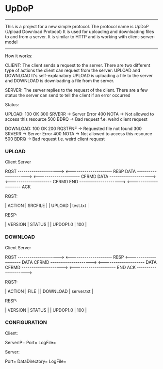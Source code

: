 # UpDoP

***
This is a project for a new simple protocol.
The protocol name is UpDoP (Upload Download Protocol)
It is used for uploading and downloading files to and from a server.
It is similar to HTTP and is working with client-server-model
***

How it works:

CLIENT:
The client sends a request to the server.
There are two different type of actions the client can request from the server: UPLOAD and DOWNLOAD
It's self-explanatory UPLOAD is uploading a file to the server and DOWNLOAD is downloading a file from the server.

SERVER: 
The server replies to the request of the client.
There are a few status the server can send to tell the client if an error occurred

Status:

UPLOAD:
100 OK
300 SRVERR -> Server Error
400 NOTA -> Not allowed to access this resource
500 BDRQ -> Bad request f.e. weird client request

DOWNLOAD:
100 OK
200 RQSTFNF -> Requested file not found
300 SRVERR -> Server Error
400 NOTA -> Not allowed to access this resource
500 BDRQ -> Bad request f.e. weird client request

### UPLOAD ###

Client                      Server

RQST  --------------------->
      <--------------------- RESP
DATA  ---------------------> 
      <--------------------- CFRMD
DATA  ---------------------> 
      <--------------------- CFRMD
END   ---------------------> 
      <--------------------- ACK

RQST:

| ACTION | SRCFILE  | 
| UPLOAD | test.txt |  

RESP:

| VERSION  | STATUS | 
| UPDOP1.0 | 100    |


### DOWNLOAD ###

Client                      Server

RQST  --------------------->
      <--------------------- RESP
      <--------------------- DATA
CFRMD ---------------------> 
      <--------------------- DATA
CFRMD ---------------------> 
      <--------------------- END 
ACK   --------------------->

RQST:

| ACTION   | FILE       | 
| DOWNLOAD | server.txt |

RESP:

| VERSION  | STATUS | 
| UPDOP1.0 | 100    |


### CONFIGURATION ###

Client:

ServerIP=
Port=
LogFile=

Server:

Port=
DataDirectory=
LogFile=